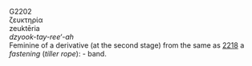 <body>
  <p>G2202<br>  ζευκτηρία  <br> zeuktēria  <br><i>dzyook-tay-ree‘-ah </i><br>Feminine of a derivative (at the second stage) from the same as <a href="g2218.htm">2218</a>  a <i>fastening</i> (<i>tiller</i> <i>rope</i>): - band.<br></p>
 </body>
